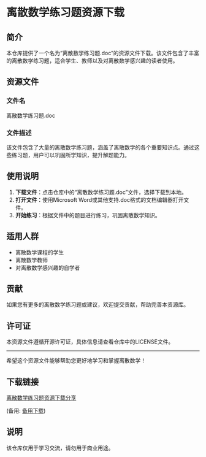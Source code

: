# 离散数学练习题资源下载

## 简介

本仓库提供了一个名为“离散数学练习题.doc”的资源文件下载。该文件包含了丰富的离散数学练习题，适合学生、教师以及对离散数学感兴趣的读者使用。

## 资源文件

### 文件名
离散数学练习题.doc

### 文件描述
该文件包含了大量的离散数学练习题，涵盖了离散数学的各个重要知识点。通过这些练习题，用户可以巩固所学知识，提升解题能力。

## 使用说明

1. **下载文件**：点击仓库中的“离散数学练习题.doc”文件，选择下载到本地。
2. **打开文件**：使用Microsoft Word或其他支持.doc格式的文档编辑器打开文件。
3. **开始练习**：根据文件中的题目进行练习，巩固离散数学知识。

## 适用人群

- 离散数学课程的学生
- 离散数学教师
- 对离散数学感兴趣的自学者

## 贡献

如果您有更多的离散数学练习题或建议，欢迎提交贡献，帮助完善本资源库。

## 许可证

本资源文件遵循开源许可证，具体信息请查看仓库中的LICENSE文件。

---

希望这个资源文件能够帮助您更好地学习和掌握离散数学！

## 下载链接
[离散数学练习题资源下载分享](https://pan.quark.cn/s/3e92aa010341) 

(备用: [备用下载](https://pan.baidu.com/s/18gfKgxCNXKuhxblLjkTmXA?pwd=1234))

## 说明

该仓库仅用于学习交流，请勿用于商业用途。
